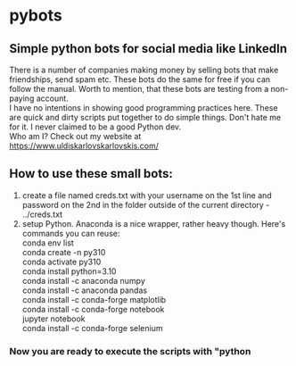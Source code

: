 # pybots
## Simple python bots for social media like LinkedIn


There is a number of companies making money by selling bots that make friendships, send spam etc. These bots do the same for free if you can follow the manual. Worth to mention, that these bots are testing from a non-paying account.  
I have no intentions in showing good programming practices here. These are quick and dirty scripts put together to do simple things. Don't hate me for it. I never claimed to be a good Python dev.  
Who am I? Check out my website at https://www.uldiskarlovskarlovskis.com/  


## How to use these small bots:
1. create a file named creds.txt with your username on the 1st line and password on the 2nd in the folder outside of the current directory - ../creds.txt  
2. setup Python. Anaconda is a nice wrapper, rather heavy though. Here's commands you can reuse:  
conda env list  
conda create -n py310  
conda activate py310  
conda install python=3.10  
conda install -c anaconda numpy  
conda install -c anaconda pandas  
conda install -c conda-forge matplotlib  
conda install -c conda-forge notebook  
jupyter notebook  
conda install -c conda-forge selenium  


### Now you are ready to execute the scripts with "python <script>", just make sure the commandline is running from the repo folder. My example:
cd C:/uld/git/pybots
conda activate py310
python LinkedIn_ind_connect_company.py


## Troubleshooting
If it throws error about wrong variable type, override latest selenium with "pip install selenium==4.9.0"  



